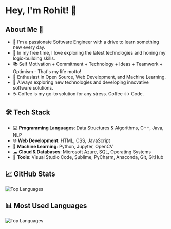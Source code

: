 # Hey, I'm Rohit! 👋

## About Me 🚀
- 🔭 I'm a passionate Software Engineer with a drive to learn something new every day.
- 📎 In my free time, I love exploring the latest technologies and honing my logic-building skills.
- 📚 Self Motivation + Commitment + Technology + Ideas + Teamwork + Optimism - That's my life motto!
- 🌱 Enthusiast in Open Source, Web Development, and Machine Learning.
- 🤔 Always exploring new technologies and developing innovative software solutions.
- ☕ Coffee is my go-to solution for any stress. Coffee ↔ Code.

## 🛠 Tech Stack
- 💻 **Programming Languages**: Data Structures & Algorithms, C++, Java, NLP
- 🌐 **Web Development**: HTML, CSS, JavaScript
- 🐍 **Machine Learning**: Python, Jupyter, OpenCV
- ☁ **Cloud & Databases**: Microsoft Azure, SQL, Operating Systems
- 🔧 **Tools**: Visual Studio Code, Sublime, PyCharm, Anaconda, Git, GitHub

## 📈 GitHub Stats
![Top Languages](https://github-readme-stats.vercel.app/api/top-langs/?username=RohitRDa&layout=compact&theme=gruvbox)

## 📊 Most Used Languages
![Top Languages](https://github-readme-stats.vercel.app/api/top-langs/?username=RohitRDa&layout=compact&theme=gruvbox)


